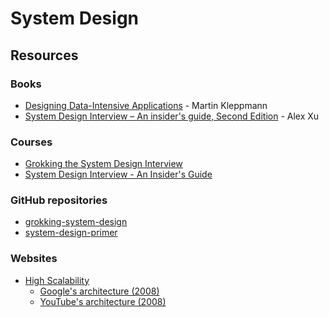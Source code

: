 # System Design

## Resources

### Books

* [Designing Data-Intensive Applications](https://smile.amazon.co.uk/dp/1449373321/) - Martin Kleppmann
* [System Design Interview – An insider's guide, Second Edition](https://smile.amazon.co.uk/dp/B08CMF2CQF/) - Alex Xu

### Courses

* [Grokking the System Design Interview](https://www.educative.io/courses/grokking-the-system-design-interview)
* [System Design Interview - An Insider's Guide](https://courses.systeminterview.com/courses/system-design-interview-an-insider-s-guide)

### GitHub repositories

* [grokking-system-design](https://github.com/lei-hsia/grokking-system-design)
* [system-design-primer](https://github.com/donnemartin/system-design-primer)

### Websites

* [High Scalability](http://highscalability.com/)
  * [Google's architecture \(2008\)](http://highscalability.com/google-architecture)
  * [YouTube's architecture \(2008\)](http://highscalability.com/youtube-architecture)

